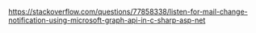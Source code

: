 https://stackoverflow.com/questions/77858338/listen-for-mail-change-notification-using-microsoft-graph-api-in-c-sharp-asp-net
